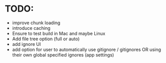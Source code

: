 # TODO:
- improve chunk loading
- introduce caching
- Ensure to test build in Mac and maybe Linux
- Add file tree option (full or auto)
- add ignore UI
- add option for user to automatically use gitignore / gitignores OR using their own global specified ignores (app settings)